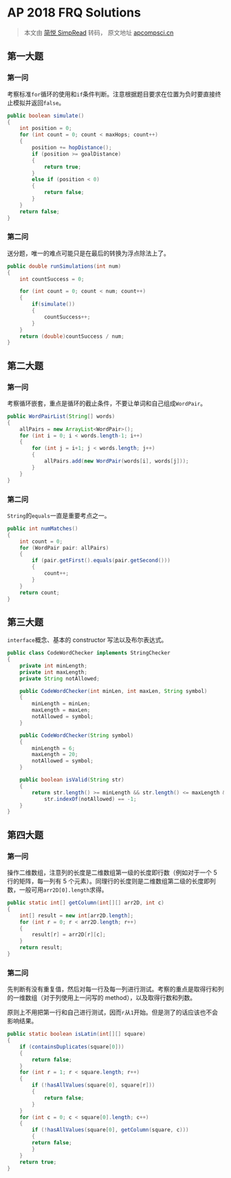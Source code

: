 # AP 2018 FRQ Solutions

> 本文由 [简悦 SimpRead](http://ksria.com/simpread/) 转码， 原文地址 [apcompsci.cn](http://apcompsci.cn/2019/03/08/ap%e8%ae%a1%e7%ae%97%e6%9c%ba2018%e5%b9%b4%e8%80%83%e8%af%95%ef%bc%9a%e4%b8%bb%e8%a7%82%e9%a2%98%e8%a7%a3%e7%ad%94/)

## 第一大题

### 第一问

考察标准`for`循环的使用和`if`条件判断。注意根据题目要求在位置为负时要直接终止模拟并返回`false`。

```java
public boolean simulate()
{
    int position = 0;
    for (int count = 0; count < maxHops; count++)
    {
        position += hopDistance();
        if (position >= goalDistance)
        {
            return true;
        }
        else if (position < 0)
        {
            return false;
        }
    }
    return false;
}
```

### 第二问

送分题，唯一的难点可能只是在最后的转换为浮点除法上了。

```java
public double runSimulations(int num)
{
    int countSuccess = 0;

    for (int count = 0; count < num; count++)
    {
        if(simulate())
        {
            countSuccess++;
        }
    }
    return (double)countSuccess / num;
}
```

## 第二大题

### 第一问

考察循环嵌套，重点是循环的截止条件，不要让单词和自己组成`WordPair`。

```java
public WordPairList(String[] words)
{
    allPairs = new ArrayList<WordPair>();
    for (int i = 0; i < words.length-1; i++)
    {
        for (int j = i+1; j < words.length; j++)
        {
            allPairs.add(new WordPair(words[i], words[j]));
        }
    }
}
```

### 第二问

`String`的`equals`一直是重要考点之一。

```java
public int numMatches()
{
    int count = 0;
    for (WordPair pair: allPairs)
    {
        if (pair.getFirst().equals(pair.getSecond()))
        {
            count++;
        }
    }
    return count;
}
```

## 第三大题

`interface`概念、基本的 constructor 写法以及布尔表达式。

```java
public class CodeWordChecker implements StringChecker
{
    private int minLength;
    private int maxLength;
    private String notAllowed;

    public CodeWordChecker(int minLen, int maxLen, String symbol)
    {
        minLength = minLen;
        maxLength = maxLen;
        notAllowed = symbol;
    }

    public CodeWordChecker(String symbol)
    {
        minLength = 6;
        maxLength = 20;
        notAllowed = symbol;
    }

    public boolean isValid(String str)
    {
        return str.length() >= minLength && str.length() <= maxLength &&
            str.indexOf(notAllowed) == -1;
    }
}
```

## 第四大题

### 第一问

操作二维数组，注意列的长度是二维数组第一级的长度即行数（例如对于一个 5 行的矩阵，每一列有 5 个元素）。同理行的长度则是二维数组第二级的长度即列数，一般可用`arr2D[0].length`求得。

```java
public static int[] getColumn(int[][] arr2D, int c)
{
    int[] result = new int[arr2D.length];
    for (int r = 0; r < arr2D.length; r++)
    {
        result[r] = arr2D[r][c];
    }
    return result;
}
```

### 第二问

先判断有没有重复值，然后对每一行及每一列进行测试。考察的重点是取得行和列的一维数组（对于列使用上一问写的 method），以及取得行数和列数。

原则上不用把第一行和自己进行测试，因而`r`从`1`开始。但是测了的话应该也不会影响结果。

```java
public static boolean isLatin(int[][] square)
{
    if (containsDuplicates(square[0]))
    {
        return false;
    }
    for (int r = 1; r < square.length; r++)
    {
        if (!hasAllValues(square[0], square[r]))
        {
            return false;
        }
    }
    for (int c = 0; c < square[0].length; c++)
    {
        if (!hasAllValues(square[0], getColumn(square, c)))
        {
        return false;
        }
    }
    return true;
}
```
